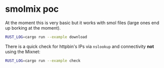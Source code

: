 # smolmix poc

At the moment this is very basic but it works with smol files (large ones end up borking at the moment).

```sh
RUST_LOG=cargo run --example download
```

There is a quick check for httpbin's IPs via `nslookup` and connectivity **not** using the Mixnet:

```sh
RUST_LOG=cargo run --example check
```
